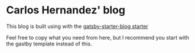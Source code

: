 # Carlos Hernandez' blog

This blog is built using with the [gatsby-starter-blog starter](https://www.gatsbyjs.com/starters/gatsbyjs/gatsby-starter-blog)

Feel free to copy what you need from here, but I recommend you start with the gastby template instead of this.

